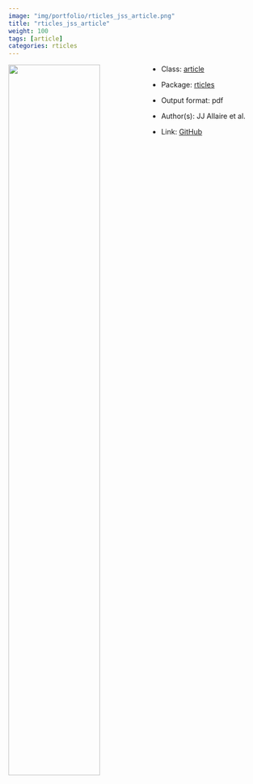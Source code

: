 ```yaml
---
image: "img/portfolio/rticles_jss_article.png"
title: "rticles_jss_article"
weight: 100
tags: [article]
categories: rticles
---
```




<!--more-->

<img class = "jf-image-shadow" src="../../img/portfolio/rticles_jss_article.png" style="display: block; margin: auto;" width="60%"  align="left">

- Class: [article](../../tags/article)
- Package: [rticles](rticles)
- Output format: pdf

- Author(s): JJ Allaire et al.
- Link: [GitHub](https://github.com/rstudio/rticles)


